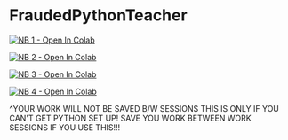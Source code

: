 # FraudedPythonTeacher

[![NB 1 - Open In Colab](https://colab.research.google.com/assets/colab-badge.svg)](
https://colab.research.google.com/github/jakesanghavi/FraudedPythonTeacher/blob/main/1%20-%20Basic%20Python%20Refresher.ipynb)

[![NB 2 - Open In Colab](https://colab.research.google.com/assets/colab-badge.svg)](
https://colab.research.google.com/github/jakesanghavi/FraudedPythonTeacher/blob/main/2%20-%20Solving%20Toy%20Problems.ipynb)

[![NB 3 - Open In Colab](https://colab.research.google.com/assets/colab-badge.svg)](
https://colab.research.google.com/github/jakesanghavi/FraudedPythonTeacher/blob/main/3%20-%20Manipulating%20Data.ipynb)

[![NB 4 - Open In Colab](https://colab.research.google.com/assets/colab-badge.svg)](
https://colab.research.google.com/github/jakesanghavi/FraudedPythonTeacher/blob/main/4%20-%20Predicting%20With%20Models.ipynb)

^YOUR WORK WILL NOT BE SAVED B/W SESSIONS THIS IS ONLY IF YOU CAN'T GET PYTHON SET UP! SAVE YOU WORK BETWEEN WORK SESSIONS IF YOU USE THIS!!!
